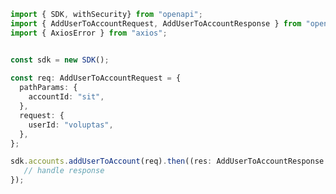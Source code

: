<!-- Start SDK Example Usage -->
```typescript
import { SDK, withSecurity} from "openapi";
import { AddUserToAccountRequest, AddUserToAccountResponse } from "openapi/src/sdk/models/operations";
import { AxiosError } from "axios";


const sdk = new SDK();
    
const req: AddUserToAccountRequest = {
  pathParams: {
    accountId: "sit",
  },
  request: {
    userId: "voluptas",
  },
};

sdk.accounts.addUserToAccount(req).then((res: AddUserToAccountResponse | AxiosError) => {
   // handle response
});
```
<!-- End SDK Example Usage -->